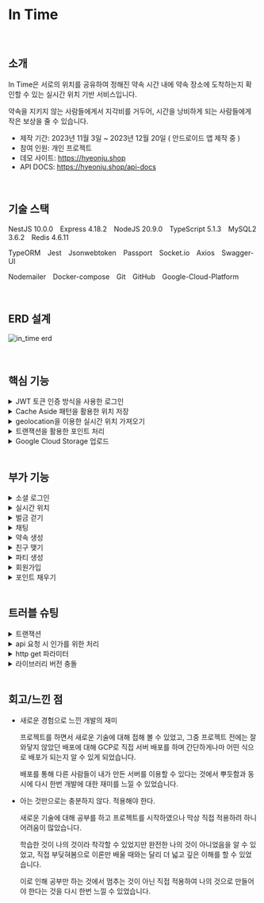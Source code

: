 # In Time

</br>

## 소개

In Time은 서로의 위치를 공유하여 정해진 약속 시간 내에 약속 장소에 도착하는지 확인할 수 있는 실시간 위치 기반 서비스입니다.

약속을 지키지 않는 사람들에게서 지각비를 거두어, 시간을 낭비하게 되는 사람들에게 작은 보상을 줄 수 있습니다.

- 제작 기간: 2023년 11월 3일 ~ 2023년 12월 20일 ( 안드로이드 앱 제작 중 )
- 참여 인원: 개인 프로젝트
- 데모 사이트: https://hyeonju.shop
- API DOCS: https://hyeonju.shop/api-docs

</br>

## 기술 스택

NestJS 10.0.0&emsp;Express 4.18.2&emsp;NodeJS 20.9.0&emsp;TypeScript 5.1.3&emsp;MySQL2 3.6.2&emsp;Redis 4.6.11

TypeORM&emsp;Jest&emsp;Jsonwebtoken&emsp;Passport&emsp;Socket.io&emsp;Axios&emsp;Swagger-UI

Nodemailer&emsp;Docker-compose&emsp;Git&emsp;GitHub&emsp;Google-Cloud-Platform

</br>

## ERD 설계

![in_time erd](https://github.com/hj0128/in_time/assets/112938143/382f8588-27a4-4004-96b9-92a6693915d0)

</br>

## 핵심 기능

<details>
<summary>JWT 토큰 인증 방식을 사용한 로그인</summary>
<div>

JWT 토큰을 Access Token으로 하는 인증 인가 서비스를 구현하였습니다.

이때 Access Token이 탈취되면 토큰이 만료되기 전까지 토큰을 획득한 사람은 권한 접근이 가능해지기 때문에 토큰의 유효 기간을 짧게 설정하였습니다.

또한, 짧은 유효 기간 때문에 자주 로그인해야 하는 사용자의 불편함을 해결하기 위해 Refresh Token이라는 추가적인 토큰을 활용하여 토큰을 이중 장막 쳐서 보다 보안을 강화하였습니다.

![로그인](https://github.com/hj0128/in_time/assets/112938143/0e88406e-e148-4c37-ad45-7f4026bcee1f)
</div>
</details>

<details>
<summary>Cache Aside 패턴을 활용한 위치 저장</summary>
<div>

유저들의 위치를 빠르게 조회하기 위해 Redis를 사용한 Cache Aside 패턴을 적용하였습니다.

이로써 Redis에 데이터가 있으면 Redis의 데이터를 바로 반환하고, Redis에 데이터가 없으면 MySQL에서 데이터를 조회하고 Redis에 저장한 후 반환하게 됩니다.

![캐시어사이드패턴](https://github.com/hj0128/in_time/assets/112938143/56928aea-385c-4c32-83c5-f0bd4b15e1ba)
</div>
</details>

<details>
<summary>geolocation을 이용한 실시간 위치 가져오기</summary>
<div>

geolocation을 이용하여 사용자의 실시간 위치를 가져옵니다.

사용자의 위치가 목적지 50m 이내라면, 위치 정보 수집을 중단하고 목적지에 도착했음을 저장합니다.

반면 사용자의 위치가 목적지 50m 밖이라면, 목적지에 아직 도착하지 못했음을 저장합니다.

![실시간위치](https://github.com/hj0128/in_time/assets/112938143/532f84ba-8f59-42ff-9af0-d79513a9c805)
</div>
</details>

<details>
<summary>트랜잭션을 활용한 포인트 처리</summary>
<div>

동일한 데이터로 User와 Party의 변경이 일어나는 것이므로, 변경 사항이 모두 일어나거나 모두 일어나지 않아야 하기 때문에 트랜잭션을 사용하여 데이터의 정합성을 유지할 수 있습니다.

![벌금 트랜잭션](https://github.com/hj0128/in_time/assets/112938143/e20f9a90-cbd9-4c41-9860-c2e257edd740)
</div>
</details>

<details>
<summary>Google Cloud Storage 업로드</summary>
<div>

프로필 사진 업로드 시 Google Cloud Platform의 Cloud Storage로 업로드되어 보관됩니다.

![구글스토리지](https://github.com/hj0128/in_time/assets/112938143/65657b7a-4a85-4009-8738-2607c1284d74)
</div>
</details>

</br>

## 부가 기능

<details>
<summary>소셜 로그인</summary>
<div>

![소셜로그인](https://github.com/hj0128/in_time/assets/112938143/413de3b0-9d6d-4f5f-a0f3-c0b6e9c0459b)
</div>
</details>

<details>
<summary>실시간 위치</summary>
<div>

![약속-실시간위치](https://github.com/hj0128/in_time/assets/112938143/4af988b3-6c69-4932-aa6c-758a793089e6)
</div>
</details>

<details>
<summary>벌금 걷기</summary>
<div>

![약속-시간종료](https://github.com/hj0128/in_time/assets/112938143/a4afe444-f78a-47fd-8142-921a257d0f58)
</div>
</details>

<details>
<summary>채팅</summary>
<div>
  
![채팅](https://github.com/hj0128/in_time/assets/112938143/c1a4f497-0e1b-475e-bde7-053fe4f48c18)
</div>
</details>

<details>
<summary>약속 생성</summary>
<div>
  
![약속만들기](https://github.com/hj0128/in_time/assets/112938143/f7a814b2-5c90-4f6a-a0d2-5425109ed728)
</div>
</details>

<details>
<summary>친구 맺기</summary>
<div>
  
![친구맺기](https://github.com/hj0128/in_time/assets/112938143/80dfd272-b094-4a34-a2b6-521f4fa96307)
</div>
</details>

<details>
<summary>파티 생성</summary>
<div>
  
![파티만들기](https://github.com/hj0128/in_time/assets/112938143/8e962138-0f3e-45b1-b295-683876dab8eb)
</div>
</details>

<details>
<summary>회원가입</summary>
<div>
  
![회원가입](https://github.com/hj0128/in_time/assets/112938143/4b91f644-edc4-4463-8cdd-79d1cda78267)
</div>
</details>

<details>
<summary>포인트 채우기</summary>
<div>
  
![포인트채우기](https://github.com/hj0128/in_time/assets/112938143/f3a38800-a230-4413-a36b-15ab76a1ab66)
</div>
</details>

</br>

## 트러블 슈팅

<details>
<summary>트랜잭션</summary>
<div>
</br>

(이슈)

포인트 채우기 요청을 처리하던 중 에러가 발생하게 되어 User와 User_Point의 데이터가 각각 일치하지 않게 되어 데이터 정합성이 훼손되게 됩니다.

전달받은 금액에 대하여 User의 point도 값이 변경되어야 하고, User_Point 테이블에도 데이터가 생성되어야 합니다.

</br>

이때, 데이터의 정합성을 유지하기 위해 트랜잭션을 적용할 수 있었습니다.

</br>

(해결)

![트랜잭션2](https://github.com/hj0128/in_time/assets/112938143/e91c631b-e957-410d-8d31-a1ef2f87e1ca)

User의 값만 변경되어서도 안되고 User_Point 테이블에만 값이 생성되어서도 안된다는 것에서 DB에 모두 반영되거나 모두 반영되지 않아야 하는 트랜잭션의 원자성 특징을 떠올릴 수 있었습니다.

이로써 트랜잭션이 성공함과 실패함에 따라 commit과 rollback을 통해 데이터의 정합성을 유지할 수 있게 되었습니다.

</br>

</div>
</details>

<details>
<summary>api 요청 시 인가를 위한 처리</summary>
<div>
</br>

(이슈)

인가를 위해 api 요청 시 헤더에 토큰을 담는 로직이 반복 작성되는 것을 발견하였습니다.

</br>

동일한 로직을 매번 작성하는 것은 비효율적이라 생각하였고, 이러한 반복적인 작업을 줄이기 위해 axios의 Interceptors를 적용할 수 있었습니다.

</br>

(해결)

![로그인 인가](https://github.com/hj0128/in_time/assets/112938143/4a92a43a-d44c-4a55-9c81-154e1a2da3c8)

Interceptors를 적용하여 401 에러를 받으면 액세스 토큰을 재발급 받아 헤더에 액세스 토큰을 담는 과정을 한곳에서 처리하게 되어 중복 코드를 제거하고 유지 보수성을 향상시킬 수 있게 되었습니다.

또한, 401 에러를 받은 요청을 다시 재시작하여 사용자 입장에서는 에러가 발생한 지 모르도록 처리하였습니다.

</br>

</div>
</details>

<details>
<summary>http get 파라미터</summary>
<div>
</br>

(이슈)

회원 가입을 할 때 name 값이 처음 요청했던 값으로 고정되어서 name 값을 변경하더라도 변경되지 않은 채 서버로 넘어오는 것을 발견하였습니다.

![http get 요청 시 초기 값 전달2](https://github.com/hj0128/in_time/assets/112938143/a437f3e4-344b-4f89-b93f-307489855c96)

get 요청은 데이터를 쿼리 스트링을 통해 전송하기 때문에, 값을 파라미터에 담기 위해 params를 사용할 수 있었습니다.

</br>

(해결)

![http get 요청 시 초기 값 전달3](https://github.com/hj0128/in_time/assets/112938143/77c73b89-fec8-4c21-8921-c75e30090799)

이로써 파라미터를 URL에 포함 시켜 새로운 값을 전달하므로 매번 새로운 값을 전달할 수 있게 되었습니다.

</br>

</div>
</details>

<details>
<summary>라이브러리 버전 충돌</summary>
<div>
</br>

(이슈)

Docker를 통해 서버를 실행하던 중 strip-ansi 라이브러리에서 에러가 발생하였습니다.

![string-width 라이브러리 버전문제1](https://github.com/hj0128/in_time/assets/112938143/ad184f62-d28f-4491-ad26-5aad706ee572)

yarn.lock 파일을 확인해 본 결과, strip-ansi와 함께 사용되는 string-width 라이브러리의 버전 충돌 문제임을 발견하였습니다.

또한, string-width 라이브러리는 다른 라이브러리 내에 설치된 라이브러리이기 때문에 package.json에서 의존성들의 특정 버전을 지정할 수 있는 옵션을 사용하여 직접 설정해 줄 수 있었습니다.

</br>

(해결)

![string-width 라이브러리 버전문제2](https://github.com/hj0128/in_time/assets/112938143/3f52986c-2dbb-402e-bf6c-c83187c8f598)

package.json 파일의 resolutions 옵션을 사용하여 하위 라이브러리에서 설치하고 있는 string-width 라이브러리의 버전을 명시하여 버전 충돌을 해결할 수 있었습니다.

</br>

</div>
</details>

</br>

## 회고/느낀 점

- 새로운 경험으로 느낀 개발의 재미

  프로젝트를 하면서 새로운 기술에 대해 접해 볼 수 있었고, 그중 프로젝트 전에는 잘 와닿지 않았던 배포에 대해 GCP로 직접 서버 배포를 하며 간단하게나마 어떤 식으로 배포가 되는지 알 수 있게 되었습니다.
  
  배포를 통해 다른 사람들이 내가 만든 서버를 이용할 수 있다는 것에서 뿌듯함과 동시에 다시 한번 개발에 대한 재미를 느낄 수 있었습니다.

- 아는 것만으로는 충분하지 않다. 적용해야 한다.

  새로운 기술에 대해 공부를 하고 프로젝트를 시작하였으나 막상 직접 적용하려 하니 어려움이 많았습니다.
  
  학습한 것이 나의 것이라 착각할 수 있었지만 완전한 나의 것이 아니었음을 알 수 있었고, 직접 부딪혀봄으로 이론만 배울 때와는 달리 더 넓고 깊은 이해를 할 수 있었습니다.
  
  이로 인해 공부만 하는 것에서 멈추는 것이 아닌 직접 적용하여 나의 것으로 만들어야 한다는 것을 다시 한번 느낄 수 있었습니다.
